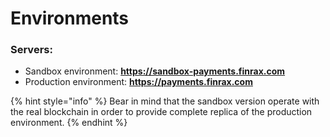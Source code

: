 # Environments

### Servers:

* Sandbox environment: **https://sandbox-payments.finrax.com**
* Production environment: **https://payments.finrax.com**

{% hint style="info" %}
Bear in mind that the sandbox version operate with the real blockchain in order to provide complete replica of the production environment.
{% endhint %}



